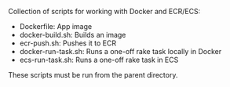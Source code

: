 Collection of scripts for working with Docker and ECR/ECS:

* Dockerfile:           App image
* docker-build.sh:      Builds an image
* ecr-push.sh:          Pushes it to ECR
* docker-run-task.sh:   Runs a one-off rake task locally in Docker
* ecs-run-task.sh:      Runs a one-off rake task in ECS

These scripts must be run from the parent directory.
